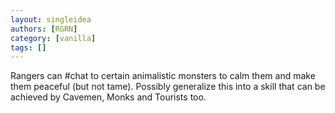 ```yaml
---
layout: singleidea
authors: [RGRN]
category: [vanilla]
tags: []
---
```

Rangers can #chat to certain animalistic monsters to calm them and make them peaceful (but not tame). Possibly generalize this into a skill that can be achieved by Cavemen, Monks and Tourists too.
